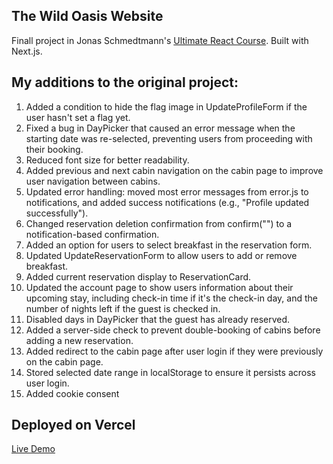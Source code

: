 ## The Wild Oasis Website

Finall project in Jonas Schmedtmann's <a href="https://www.udemy.com/course/the-ultimate-react-course">Ultimate React Course</a>. Built with Next.js.

## My additions to the original project:

1. Added a condition to hide the flag image in UpdateProfileForm if the user hasn't set a flag yet.
2. Fixed a bug in DayPicker that caused an error message when the starting date was re-selected, preventing users from proceeding with their booking.
3. Reduced font size for better readability.
4. Added previous and next cabin navigation on the cabin page to improve user navigation between cabins.
5. Updated error handling: moved most error messages from error.js to notifications, and added success notifications (e.g., "Profile updated successfully").
6. Changed reservation deletion confirmation from confirm("") to a notification-based confirmation.
7. Added an option for users to select breakfast in the reservation form.
8. Updated UpdateReservationForm to allow users to add or remove breakfast.
9. Added current reservation display to ReservationCard.
10. Updated the account page to show users information about their upcoming stay, including check-in time if it's the check-in day, and the number of nights left if the guest is checked in.
11. Disabled days in DayPicker that the guest has already reserved.
12. Added a server-side check to prevent double-booking of cabins before adding a new reservation.
13. Added redirect to the cabin page after user login if they were previously on the cabin page.
14. Stored selected date range in localStorage to ensure it persists across user login.
15. Added cookie consent

## Deployed on Vercel

<a href="https://the-wild-oasis-website-demo-tau.vercel.app/">Live Demo</a>
